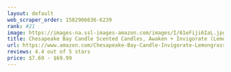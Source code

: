 ```yaml
---
layout: default 
﻿web_scraper_order: 1582906636-6239
rank: #21
image: https://images-na.ssl-images-amazon.com/images/I/61eFiji6IaL.jpg
title: Chesapeake Bay Candle Scented Candles, Awaken + Invigorate (Lemongrass Eucalyptus), Medium…
url: https://www.amazon.com/Chesapeake-Bay-Candle-Invigorate-Lemongrass/dp/B07GHZRVTB/ref=zg_mw_home-garden_21?_encoding=UTF8&psc=1&refRID=ST1XDMS4R2TXQERQ5ZH2
reviews: 4.4 out of 5 stars
price: $7.69 - $69.99
---
```

